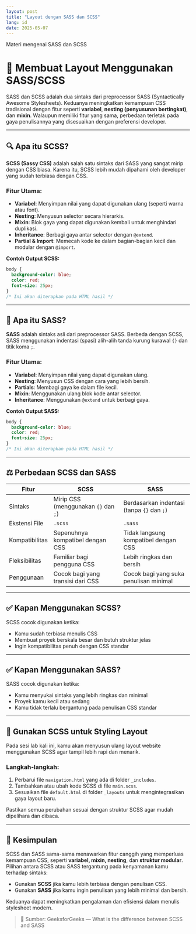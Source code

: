 ```yaml
---
layout: post
title: "Layout dengan SASS dan SCSS"
lang: id
date: 2025-05-07
---
```


Materi mengenai SASS dan SCSS

# 🧩 Membuat Layout Menggunakan SASS/SCSS

SASS dan SCSS adalah dua sintaks dari preprocessor SASS (Syntactically Awesome Stylesheets). Keduanya meningkatkan kemampuan CSS tradisional dengan fitur seperti **variabel**, **nesting (penyusunan bertingkat)**, dan **mixin**. Walaupun memiliki fitur yang sama, perbedaan terletak pada gaya penulisannya yang disesuaikan dengan preferensi developer.

---

## 🔍 Apa itu SCSS?

**SCSS (Sassy CSS)** adalah salah satu sintaks dari SASS yang sangat mirip dengan CSS biasa. Karena itu, SCSS lebih mudah dipahami oleh developer yang sudah terbiasa dengan CSS.

### Fitur Utama:

- **Variabel**: Menyimpan nilai yang dapat digunakan ulang (seperti warna atau font).
- **Nesting**: Menyusun selector secara hierarkis.
- **Mixin**: Blok gaya yang dapat digunakan kembali untuk menghindari duplikasi.
- **Inheritance**: Berbagi gaya antar selector dengan `@extend`.
- **Partial & Import**: Memecah kode ke dalam bagian-bagian kecil dan modular dengan `@import`.

**Contoh Output SCSS:**

```css
body {
  background-color: blue;
  color: red;
  font-size: 25px;
}
/* Ini akan diterapkan pada HTML hasil */
```

---

## 🧵 Apa itu SASS?

**SASS** adalah sintaks asli dari preprocessor SASS. Berbeda dengan SCSS, SASS menggunakan indentasi (spasi) alih-alih tanda kurung kurawal `{}` dan titik koma `;`.

### Fitur Utama:

- **Variabel**: Menyimpan nilai yang dapat digunakan ulang.
- **Nesting**: Menyusun CSS dengan cara yang lebih bersih.
- **Partials**: Membagi gaya ke dalam file kecil.
- **Mixin**: Menggunakan ulang blok kode antar selector.
- **Inheritance**: Menggunakan `@extend` untuk berbagi gaya.

**Contoh Output SASS:**

```css
body {
  background-color: blue;
  color: red;
  font-size: 25px;
}
/* Ini akan diterapkan pada HTML hasil */
```

---

## ⚖️ Perbedaan SCSS dan SASS

| Fitur          | SCSS                                 | SASS                                       |
| -------------- | ------------------------------------ | ------------------------------------------ |
| Sintaks        | Mirip CSS (menggunakan `{}` dan `;`) | Berdasarkan indentasi (tanpa `{}` dan `;`) |
| Ekstensi File  | `.scss`                              | `.sass`                                    |
| Kompatibilitas | Sepenuhnya kompatibel dengan CSS     | Tidak langsung kompatibel dengan CSS       |
| Fleksibilitas  | Familiar bagi pengguna CSS           | Lebih ringkas dan bersih                   |
| Penggunaan     | Cocok bagi yang transisi dari CSS    | Cocok bagi yang suka penulisan minimal     |

---

## ✅ Kapan Menggunakan SCSS?

SCSS cocok digunakan ketika:

- Kamu sudah terbiasa menulis CSS
- Membuat proyek berskala besar dan butuh struktur jelas
- Ingin kompatibilitas penuh dengan CSS standar

---

## ✅ Kapan Menggunakan SASS?

SASS cocok digunakan ketika:

- Kamu menyukai sintaks yang lebih ringkas dan minimal
- Proyek kamu kecil atau sedang
- Kamu tidak terlalu bergantung pada penulisan CSS standar

---

## 🎨 Gunakan SCSS untuk Styling Layout

Pada sesi lab kali ini, kamu akan menyusun ulang layout website menggunakan SCSS agar tampil lebih rapi dan menarik.

### Langkah-langkah:

1. Perbarui file `navigation.html` yang ada di folder `_includes`.
2. Tambahkan atau ubah kode SCSS di file `main.scss`.
3. Sesuaikan file `default.html` di folder `_layouts` untuk mengintegrasikan gaya layout baru.

Pastikan semua perubahan sesuai dengan struktur SCSS agar mudah dipelihara dan dibaca.

---

## 📝 Kesimpulan

SCSS dan SASS sama-sama menawarkan fitur canggih yang memperluas kemampuan CSS, seperti **variabel, mixin, nesting**, dan **struktur modular**. Pilihan antara SCSS atau SASS tergantung pada kenyamanan kamu terhadap sintaks:

- Gunakan **SCSS** jika kamu lebih terbiasa dengan penulisan CSS.
- Gunakan **SASS** jika kamu ingin penulisan yang lebih minimal dan bersih.

Keduanya dapat meningkatkan pengalaman dan efisiensi dalam menulis stylesheet modern.

> 🔗 Sumber: GeeksforGeeks — What is the difference between SCSS and SASS
